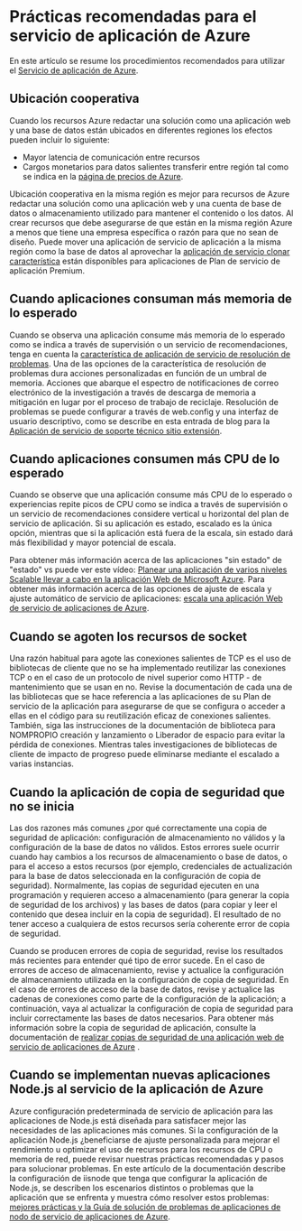 <properties
    pageTitle="Prácticas recomendadas para el servicio de aplicación de Azure"
    description="Obtenga información sobre las prácticas recomendadas y solución de problemas de servicio de aplicaciones de Azure."
    services="app-service"
    documentationCenter=""
    authors="dariagrigoriu"
    manager="wpickett"
    editor="mollybos"/>

<tags
    ms.service="app-service"
    ms.workload="na"
    ms.tgt_pltfrm="na"
    ms.devlang="na"
    ms.topic="article"
    ms.date="06/30/2016"
    ms.author="dariagrigoriu"/>
    
# <a name="best-practices-for-azure-app-service"></a>Prácticas recomendadas para el servicio de aplicación de Azure

En este artículo se resume los procedimientos recomendados para utilizar el [Servicio de aplicación de Azure](http://go.microsoft.com/fwlink/?LinkId=529714). 

## <a name="colocation"></a>Ubicación cooperativa
Cuando los recursos Azure redactar una solución como una aplicación web y una base de datos están ubicados en diferentes regiones los efectos pueden incluir lo siguiente:

*  Mayor latencia de comunicación entre recursos
*  Cargos monetarios para datos salientes transferir entre región tal como se indica en la [página de precios de Azure](https://azure.microsoft.com/pricing/details/data-transfers).

Ubicación cooperativa en la misma región es mejor para recursos de Azure redactar una solución como una aplicación web y una cuenta de base de datos o almacenamiento utilizado para mantener el contenido o los datos. Al crear recursos que debe asegurarse de que están en la misma región Azure a menos que tiene una empresa específica o razón para que no sean de diseño. Puede mover una aplicación de servicio de aplicación a la misma región como la base de datos al aprovechar la [aplicación de servicio clonar característica](app-service-web-app-cloning-portal.md) están disponibles para aplicaciones de Plan de servicio de aplicación Premium.   

## <a name="memoryresources"></a>Cuando aplicaciones consuman más memoria de lo esperado
Cuando se observa una aplicación consume más memoria de lo esperado como se indica a través de supervisión o un servicio de recomendaciones, tenga en cuenta la [característica de aplicación de servicio de resolución de problemas](https://azure.microsoft.com/blog/auto-healing-windows-azure-web-sites). Una de las opciones de la característica de resolución de problemas dura acciones personalizadas en función de un umbral de memoria. Acciones que abarque el espectro de notificaciones de correo electrónico de la investigación a través de descarga de memoria a mitigación en lugar por el proceso de trabajo de reciclaje. Resolución de problemas se puede configurar a través de web.config y una interfaz de usuario descriptivo, como se describe en esta entrada de blog para la [Aplicación de servicio de soporte técnico sitio extensión](https://azure.microsoft.com/blog/additional-updates-to-support-site-extension-for-azure-app-service-web-apps).   

## <a name="CPUresources"></a>Cuando aplicaciones consumen más CPU de lo esperado
Cuando se observe que una aplicación consume más CPU de lo esperado o experiencias repite picos de CPU como se indica a través de supervisión o un servicio de recomendaciones considere vertical u horizontal del plan de servicio de aplicación. Si su aplicación es estado, escalado es la única opción, mientras que si la aplicación está fuera de la escala, sin estado dará más flexibilidad y mayor potencial de escala. 

Para obtener más información acerca de las aplicaciones "sin estado" de "estado" vs puede ver este vídeo: [Planear una aplicación de varios niveles Scalable llevar a cabo en la aplicación Web de Microsoft Azure](https://channel9.msdn.com/Events/TechEd/NorthAmerica/2014/DEV-B414#fbid=?hashlink=fbid). Para obtener más información acerca de las opciones de ajuste de escala y ajuste automático de servicio de aplicaciones: [escala una aplicación Web de servicio de aplicaciones de Azure](web-sites-scale.md).  

## <a name="socketresources"></a>Cuando se agoten los recursos de socket
Una razón habitual para agote las conexiones salientes de TCP es el uso de bibliotecas de cliente que no se ha implementado reutilizar las conexiones TCP o en el caso de un protocolo de nivel superior como HTTP - de mantenimiento que se usan en no. Revise la documentación de cada una de las bibliotecas que se hace referencia a las aplicaciones de su Plan de servicio de la aplicación para asegurarse de que se configura o acceder a ellas en el código para su reutilización eficaz de conexiones salientes. También, siga las instrucciones de la documentación de biblioteca para NOMPROPIO creación y lanzamiento o Liberador de espacio para evitar la pérdida de conexiones. Mientras tales investigaciones de bibliotecas de cliente de impacto de progreso puede eliminarse mediante el escalado a varias instancias.  

## <a name="appbackup"></a>Cuando la aplicación de copia de seguridad que no se inicia
Las dos razones más comunes ¿por qué correctamente una copia de seguridad de aplicación: configuración de almacenamiento no válidos y la configuración de la base de datos no válidos. Estos errores suele ocurrir cuando hay cambios a los recursos de almacenamiento o base de datos, o para el acceso a estos recursos (por ejemplo, credenciales de actualización para la base de datos seleccionada en la configuración de copia de seguridad). Normalmente, las copias de seguridad ejecuten en una programación y requieren acceso a almacenamiento (para generar la copia de seguridad de los archivos) y las bases de datos (para copiar y leer el contenido que desea incluir en la copia de seguridad). El resultado de no tener acceso a cualquiera de estos recursos sería coherente error de copia de seguridad. 

Cuando se producen errores de copia de seguridad, revise los resultados más recientes para entender qué tipo de error sucede. En el caso de errores de acceso de almacenamiento, revise y actualice la configuración de almacenamiento utilizada en la configuración de copia de seguridad. En el caso de errores de acceso de la base de datos, revise y actualice las cadenas de conexiones como parte de la configuración de la aplicación; a continuación, vaya al actualizar la configuración de copia de seguridad para incluir correctamente las bases de datos necesarios. Para obtener más información sobre la copia de seguridad de aplicación, consulte la documentación de [realizar copias de seguridad de una aplicación web de servicio de aplicaciones de Azure](web-sites-backup.md) .

## <a name="nodejs"></a>Cuando se implementan nuevas aplicaciones Node.js al servicio de la aplicación de Azure
Azure configuración predeterminada de servicio de aplicación para las aplicaciones de Node.js está diseñada para satisfacer mejor las necesidades de las aplicaciones más comunes. Si la configuración de la aplicación Node.js ¿beneficiarse de ajuste personalizada para mejorar el rendimiento u optimizar el uso de recursos para los recursos de CPU o memoria de red, puede revisar nuestras prácticas recomendadas y pasos para solucionar problemas. En este artículo de la documentación describe la configuración de iisnode que tenga que configurar la aplicación de Node.js, se describen los escenarios distintos o problemas que la aplicación que se enfrenta y muestra cómo resolver estos problemas: [mejores prácticas y la Guía de solución de problemas de aplicaciones de nodo de servicio de aplicaciones de Azure](app-service-web-nodejs-best-practices-and-troubleshoot-guide.md).   


